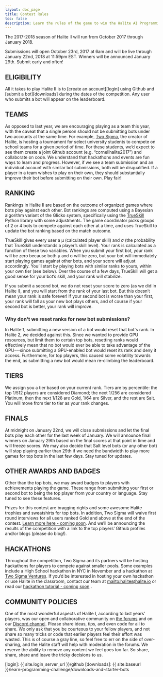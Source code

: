 ```yaml
---
layout: doc_page
title: Contest Rules
toc: false
description: Learn the rules of the game to win the Halite AI Programming Challenge.
---
```


The 2017-2018 season of Halite II will run from October 2017 through January 2018. 

Submissions will open October 23rd, 2017 at 6am and will be live through January 22nd, 2018 at 11:59pm EST. Winners will be announced January 29th. Submit early and often!


## ELIGIBILITY

All it takes to play Halite II is to [create an account][login] using Github and [submit a bot][downloads] during the dates of the competition. Any user who submits a bot will appear on the leaderboard.

## TEAMS

As opposed to last year, we are encouraging playing as a team this year, with the caveat that a single person should not be submitting bots under two accounts at the same time. For example, [Two Sigma](https://www.twosigma.com), the creator of Halite, is hosting a tournament for select university students to compete on school teams for a given period of time. For these students, we’d expect to see them create a joint Github account (e.g. “cornellhalite2017”) and collaborate on code. We understand that hackathons and events are fun ways to learn and progress. However, if we see a team submission and an individual account with similar bot submissions, both will be disqualified. If a player in a team wishes to play on their own, they should substantially improve their bot before submitting on their own. Play fair!

## RANKING
Rankings in Halite II are based on the outcome of organized games where bots play against each other. Bot rankings are computed using a Bayesian algorithm variant of the Glicko system, specifically using the [TrueSkill](https://www.microsoft.com/en-us/research/project/trueskill-ranking-system/) Python library with some adjustments. The game coordinator picks groups of 2 or 4 bots to compete against each other at a time, and uses TrueSkill to update the bot ranking based on the match outcome.

TrueSkill gives every user a μ (calculated player skill) and σ (the probability that TrueSkill understands a player’s skill level). Your rank is calculated as a function of these two variables. When you submit your first bot, your rank will be zero because both μ and  σ will be zero, but your bot will immediately start playing games against other bots, and your score will adjust accordingly. You’ll start by playing bots with similar ranks to yours, within your own tier (see below). Over the course of a few days, TrueSkill will get a good sense for your bot’s skill, and your rank will stabilize. 

If you submit a second bot, we do not reset your score to zero (as we did in Halite I), and you will start from the rank of your last bot. But this doesn’t mean your rank is safe forever! If your second bot is worse than your first, your rank will fall as your new bot plays others, and of course if your second bot is better, your rank will improve.

### Why don't we reset ranks for new bot submissions?

In Halite 1, submitting a new version of a bot would reset that bot's rank. In Halite 2, we decided against this. Since we wanted to provide GPU resources, but limit them to certain top bots, resetting ranks would effectively mean that no bot would ever be able to take advantage of the GPU---since submitting a GPU-enabled bot would reset its rank and deny it access. Furthermore, for top players, this caused some volatility towards the end, as submitting a new bot would mean re-climbing the leaderboard.

## TIERS
We assign you a tier based on your current rank.  Tiers are by percentile: the top 1/512 players are considered Diamond; the next 1/256 are considered Platinum, then the next 1/128 are Gold, 1/64 are Silver, and the rest are Salt. You will move from tier to tier as your rank changes.

## FINALS
At midnight on January 22nd, we will close submissions and let the final bots play each other for the last week of January. We will announce final winners on January 29th based on the final scores at that point in time and will freeze scores. We may also decide that Salt level bots (or any other bot) will stop playing earlier than 29th if we need the bandwidth to play more games for top bots in the last few days. Stay tuned for updates.

## OTHER AWARDS AND BADGES
Other than the top bots, we may award badges to players with achievements playing the game. These range from submitting your first or second bot to being the top player from your country or language. Stay tuned to see these features.

Prizes for this contest are bragging rights and some awesome Halite trophies and sweatshirts for top bots. In addition, Two Sigma will waive first round interviews for all users ranked Gold and above at the end of the contest. [Learn more here - coming soon](). And we’ll be announcing the results of the competition with a link to the top players’ Github profiles and/or blogs (please do blog!).

## HACKATHONS
Throughout the competition, Two Sigma and its partners will be hosting hackathons for players to compete against smaller pools. Some examples include a High School hackathon in NYC in November and a hackathon at [Two Sigma Ventures](https://www.twosigmaventures.com/). If you’d be interested in hosting your own hackathon or use Halite in the classroom, contact our team at <mailto:halite@halite.io> or read our [hackathon tutorial - coming soon]() .

## COMMUNITY POLICIES
One of the most wonderful aspects of Halite I, according to last years’ players, was our open and collaborative community on [the forums](forums.halite.io]) and on our [Discord channel](https://discordapp.com/invite/EqW8DCB). Please share ideas, tips, and even code for all to share. We only ask that you be courteous to your fellow players, and not share so many tricks or code that earlier players feel their effort was wasted. This is of course a gray line, so feel free to err on the side of over-sharing, and the Halite staff will help with moderation in the forums. We reserve the ability to remove any content we feel goes too far. So share, share, share and leave the tricky decisions to us.

[login]: {{ site.login_server_url }}/github
[downloads]: {{ site.baseurl }}/learn-programming-challenge/downloads-and-starter-bots
